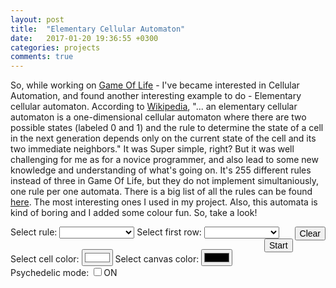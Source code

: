 ```yaml
---
layout: post
title:  "Elementary Cellular Automaton"
date:   2017-01-20 19:36:55 +0300
categories: projects
comments: true
---
```

So, while working on [Game Of Life][GOL_POST] - I've became interested in Cellular Automation, and found another interesting example to do - Elementary cellular automaton. According to [Wikipedia][ECA_WIKI], "... an elementary cellular automaton is a one-dimensional cellular automaton where there are two possible states (labeled 0 and 1) and the rule to determine the state of a cell in the next generation depends only on the current state of the cell and its two immediate neighbors." It was  Super simple, right? But it was well challenging for me as for a novice programmer, and also lead to some new knowledge and understanding of what's going on. It's 255 different rules instead of three in Game Of Life, but they do not implement simultaniously, one rule per one automata. There is a big list of all the rules can be found [here][W_RULES]. The most interesting ones I used in my project. Also, this automata is kind of boring and I added some colour fun. So, take a look!

<style>
  button {
    float: right;
    margin-left: 3px;
    font-size: 14px;
  }
  canvas {
    margin-bottom: 10px;
  }
  select {
    min-width: 120px;
  }
  .wrapper {
    width: 740px;
  }
  #selectFirstRow {
    margin-right: 5px;
  }
</style>


<script src="{{ site.url }}/assets/JS/Cellular_automation/rules.js"></script>

<canvas id="automata" width="740px" height="600px" style="background-color: black"></canvas>
  Select rule:
  <select id="selectRule">
  </select>
  Select first row:
  <select id="selectFirstRow">
  </select>
  <button id="clear">Clear</button>
  <button id="startPause">Start</button>
  <br />
  <br />
  Select cell color:
  <input type="color" id="cellColor" value="#ffffff">
  Select canvas color:
  <input type="color" id="canvasColor">
  Psychedelic mode:
  <input type="checkbox" id="psychedelic" value="on">ON<Br>

<script src="{{ site.url }}/assets/JS/Cellular_automation/index.js"></script>



[GOL_POST]: https://igorkonovalov.github.io/projects/2017/01/04/Game_of_life.html
[ECA_WIKI]: https://en.wikipedia.org/wiki/Elementary_cellular_automaton
[W_RULES]: http://atlas.wolfram.com/01/01/
